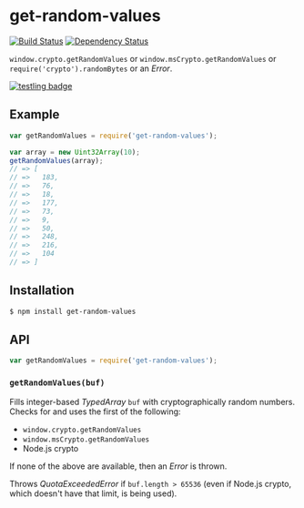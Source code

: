 # get-random-values

[![Build Status](https://img.shields.io/travis/KenanY/get-random-values.svg)](https://travis-ci.org/KenanY/get-random-values)
[![Dependency Status](https://img.shields.io/gemnasium/KenanY/get-random-values.svg)](https://gemnasium.com/KenanY/get-random-values)

`window.crypto.getRandomValues` or `window.msCrypto.getRandomValues` or
`require('crypto').randomBytes` or an _Error_.

[![testling badge](https://ci.testling.com/KenanY/get-random-values.png)](https://ci.testling.com/KenanY/get-random-values)

## Example

``` javascript
var getRandomValues = require('get-random-values');

var array = new Uint32Array(10);
getRandomValues(array);
// => [
// =>   183,
// =>   76,
// =>   18,
// =>   177,
// =>   73,
// =>   9,
// =>   50,
// =>   248,
// =>   216,
// =>   104
// => ]
```

## Installation

``` bash
$ npm install get-random-values
```

## API

``` javascript
var getRandomValues = require('get-random-values');
```

### `getRandomValues(buf)`

Fills integer-based _TypedArray_ `buf` with cryptographically random numbers.
Checks for and uses the first of the following:

  - `window.crypto.getRandomValues`
  - `window.msCrypto.getRandomValues`
  - Node.js crypto

If none of the above are available, then an _Error_ is thrown.

Throws _QuotaExceededError_ if `buf.length > 65536` (even if Node.js crypto,
which doesn't have that limit, is being used).